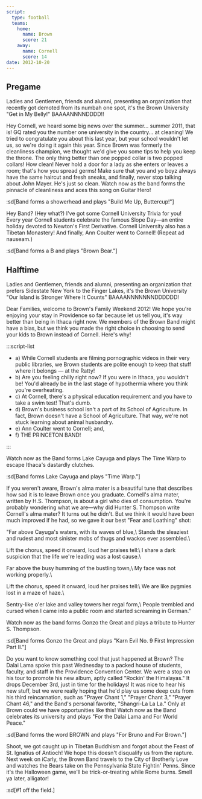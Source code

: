 ```yaml
---
script:
  type: football
  teams:
    home:
      name: Brown
      score: 21
    away:
      name: Cornell
      score: 14
date: 2012-10-20
---
```


## Pregame

Ladies and Gentlemen, friends and alumni, presenting an organization that recently got demoted from its numbah one spot, it's the Brown University "Get in My Belly!" BAAAANNNNDDDD!!

Hey Cornell, we heard some big news over the summer... summer 2011, that is! GQ rated you the number one university in the country... at cleaning! We tried to congratulate you about this last year, but your school wouldn't let us, so we're doing it again this year. Since Brown was formerly the cleanliness champion, we thought we'd give you some tips to help you keep the throne. The only thing better than one popped collar is two popped collars! How clean! Never hold a door for a lady as she enters or leaves a room; that's how you spread germs! Make sure that you and yo boyz always have the same haircut and fresh sneaks, and finally, never stop talking about John Mayer. He's just so clean. Watch now as the band forms the pinnacle of cleanliness and aces this song on Guitar Hero!

:sd[Band forms a showerhead and plays "Build Me Up, Buttercup!"]

Hey Band? (Hey what?) I've got some Cornell University Trivia for you! Every year Cornell students celebrate the famous Slope Day—an entire holiday devoted to Newton's First Derivative. Cornell University also has a Tibetan Monastery! And finally, Ann Coulter went to Cornell! (Repeat ad nauseam.)

:sd[Band forms a B and plays "Brown Bear."]

## Halftime

Ladies and Gentlemen, friends and alumni, presenting an organization that prefers Sidestate New York to the Finger Lakes, it's the Brown University "Our Island is Stronger Where It Counts" BAAAANNNNNNNDDDDDD!

Dear Families, welcome to Brown's Family Weekend 2012! We hope you're enjoying your stay in Providence so far because let us tell you, it's way better than being in Ithaca right now. We members of the Brown Band might have a bias, but we think you made the right choice in choosing to send your kids to Brown instead of Cornell. Here's why!

:::script-list

- a) While Cornell students are filming pornographic videos in their very public libraries, we Brown students are polite enough to keep that stuff where it belongs — at the Ratty!
- b) Are you feeling chilly right now? If you were in Ithaca, you wouldn't be! You'd already be in the last stage of hypothermia where you think you're overheating.
- c) At Cornell, there's a physical education requirement and you have to take a swim test! That's dumb.
- d) Brown's business school isn't a part of its School of Agriculture. In fact, Brown doesn't have a School of Agriculture. That way, we're not stuck learning about animal husbandry.
- e) Ann Coulter went to Cornell; and,
- f) THE PRINCETON BAND!

:::

Watch now as the Band forms Lake Cayuga and plays The Time Warp to escape Ithaca's dastardly clutches.

:sd[Band forms Lake Cayuga and plays "Time Warp."]

If you weren't aware, Brown's alma mater is a beautiful tune that describes how sad it is to leave Brown once you graduate. Cornell's alma mater, written by H.S. Thompson, is about a girl who dies of consumption. You're probably wondering what we are—why did Hunter S. Thompson write Cornell's alma mater? It turns out he didn't. But we think it would have been much improved if he had, so we gave it our best "Fear and Loathing" shot:

"Far above Cayuga's waters, with its waves of blue,\ <span class="-69-tab"></span>Stands the sleaziest and rudest and most sinister mobs of thugs and wackos ever assembled.\

Lift the chorus, speed it onward, loud her praises tell:\ <span class="-69-tab"></span>I share a dark suspicion that the life we're leading was a lost cause.\

Far above the busy humming of the bustling town,\ <span class="-69-tab"></span>My face was not working properly.\

Lift the chorus, speed it onward, loud her praises tell:\ <span class="-69-tab"></span>We are like pygmies lost in a maze of haze.\

Sentry-like o'er lake and valley towers her regal form,\ <span class="-69-tab"></span>People trembled and cursed when I came into a public room and started screaming in German."

Watch now as the band forms Gonzo the Great and plays a tribute to Hunter S. Thompson.

:sd[Band forms Gonzo the Great and plays "Karn Evil No. 9 First Impression Part II."]

Do you want to know something cool that just happened at Brown? The Dalai Lama spoke this past Wednesday to a packed house of students, faculty, and staff in the Providence Convention Center. We were a stop on his tour to promote his new album, aptly called "Rockin' the Himalayas." It drops December 3rd, just in time for the holidays! It was nice to hear his new stuff, but we were really hoping that he'd play us some deep cuts from his third reincarnation, such as "Prayer Chant 1," "Prayer Chant 3," "Prayer Chant 46," and the Band's personal favorite, "Shangri-La La La." Only at Brown could we have opportunities like this! Watch now as the Band celebrates its university and plays "For the Dalai Lama and For World Peace."

:sd[Band forms the word BROWN and plays "For Bruno and For Brown."]

Shoot, we got caught up in Tibetan Buddhism and forgot about the Feast of St. Ignatius of Antioch! We hope this doesn't disqualify us from the rapture. Next week on iCarly, the Brown Band travels to the City of Brotherly Love and watches the Bears take on the Pennsylvania State Fightin' Penns. Since it's the Halloween game, we'll be trick-or-treating while Rome burns. Smell ya later, alligator!

:sd[#1 off the field.]
